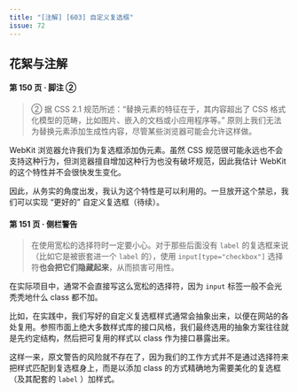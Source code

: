 ```yaml
---
title: "[注解] [603] 自定义复选框"
issue: 72
---
```


## 花絮与注解

#### 第 150 页 ‧ 脚注 ②

> ② 据 CSS 2.1 规范所述：“替换元素的特征在于，其内容超出了 CSS 格式化模型的范畴，比如图片、嵌入的文档或小应用程序等。” 原则上我们无法为替换元素添加生成性内容，尽管某些浏览器可能会允许这样做。

WebKit 浏览器允许我们为复选框添加伪元素。虽然 CSS 规范很可能永远也不会支持这种行为，但浏览器擅自增加这种行为也没有破坏规范，因此我估计 WebKit 的这个特性并不会很快发生变化。

因此，从务实的角度出发，我认为这个特性是可以利用的。一旦放开这个禁忌，我们可以实现 “更好的” 自定义复选框（待续）。

#### 第 151 页 ‧ 侧栏警告

> 在使用宽松的选择符时一定要小心。对于那些后面没有 `label` 的复选框来说（比如它是被嵌套进一个 `label` 的），使用 `input[type="checkbox"]` 选择符**也会把它们隐藏起来**，从而损害可用性。

在实际项目中，通常不会直接写这么宽松的选择符，因为 `input` 标签一般不会光秃秃地什么 class 都不加。

比如，在实践中，我们写好的自定义复选框样式通常会抽象出来，以便在网站的各处复用。参照市面上绝大多数样式库的接口风格，我们最终选用的抽象方案往往就是先约定结构，然后把可复用的样式以 class 作为接口暴露出来。

这样一来，原文警告的风险就不存在了，因为我们的工作方式并不是通过选择符来把样式匹配到复选框身上，而是以添加 class 的方式精确地为需要美化的复选框（及其配套的 `label` ）加样式。
